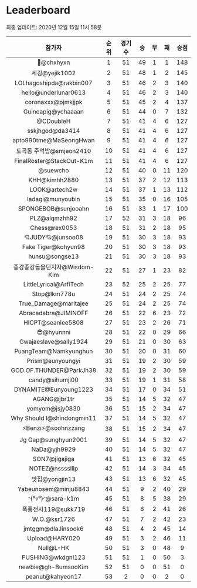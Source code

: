 # Leaderboard
최종 업데이트: 2020년 12월 15일 11시 58분




| 참가자 | 순위 | 경기수 | 승 | 무 | 패 | 승점 |
|:---:|:---:|:---:|:---:|:---:|:---:|:---:|
| 👑@chxhyxn | 1 | 51 | 49 | 1 | 1 | 148 |
| 세깅@yejik1002 | 2 | 51 | 48 | 1 | 2 | 145 |
| LOLhagoshipda@rakbin007 | 3 | 51 | 46 | 2 | 3 | 140 |
| hello@underlunar0613 | 4 | 51 | 46 | 2 | 3 | 140 |
| coronaxxx@pjmkjjpk | 5 | 51 | 45 | 2 | 4 | 137 |
| Guineapig@ychaaaan | 6 | 51 | 44 | 0 | 7 | 132 |
| @CDoubleH | 7 | 51 | 41 | 4 | 6 | 127 |
| sskjhgod@da3414 | 8 | 51 | 41 | 4 | 6 | 127 |
| apto990tme@MaSeongHwan | 9 | 51 | 41 | 4 | 6 | 127 |
| 도곡동 주먹밥@smjeon2410 | 10 | 51 | 41 | 4 | 6 | 127 |
| FinalRoster@StackOut-K1m | 11 | 51 | 41 | 4 | 6 | 127 |
| @suewcho | 12 | 51 | 40 | 0 | 11 | 120 |
| KHH@kimhh2880 | 13 | 51 | 37 | 2 | 12 | 113 |
| LOOK@artech2w | 14 | 51 | 37 | 1 | 13 | 112 |
| ladagi@munyoubin | 15 | 51 | 35 | 0 | 16 | 105 |
| SPONGEBOB@sunjooahn | 16 | 51 | 33 | 1 | 17 | 100 |
| PLZ@alqmzhh92 | 17 | 52 | 31 | 3 | 18 | 96 |
| Chess@rex0053 | 18 | 51 | 31 | 2 | 18 | 95 |
| 💘JUDY💘@junsoo08 | 19 | 51 | 30 | 3 | 18 | 93 |
| Fake Tiger@kohyun98 | 20 | 51 | 30 | 3 | 18 | 93 |
| hunsu@songse13 | 21 | 51 | 30 | 3 | 18 | 93 |
| 종강종강돌을던지자@Wisdom-Kim | 22 | 51 | 27 | 1 | 23 | 82 |
| LittleLyrical@ArfiTech | 23 | 52 | 25 | 2 | 25 | 77 |
| Stop@lkm778u | 24 | 51 | 24 | 2 | 25 | 74 |
| True_Damage@maritajee | 25 | 51 | 24 | 2 | 25 | 74 |
| Abracadabra@JIMINOFF | 26 | 51 | 22 | 6 | 23 | 72 |
| HICPT@seanlee5808 | 27 | 51 | 23 | 2 | 26 | 71 |
| 😎@hyunnni | 28 | 51 | 22 | 0 | 29 | 66 |
| Gwajaeslave@sally1924 | 29 | 51 | 21 | 0 | 30 | 63 |
| PuangTeam@Namkyunghun | 30 | 51 | 20 | 0 | 31 | 60 |
| Prism@eunyoungyi | 31 | 51 | 19 | 2 | 30 | 59 |
| GOD.OF.THUNDER@ParkJh38 | 32 | 51 | 19 | 2 | 30 | 59 |
| candy@sihumji00 | 33 | 51 | 19 | 1 | 31 | 58 |
| DYNAMITE@Eunyoung1223 | 34 | 51 | 17 | 0 | 34 | 51 |
| AGANG@jbr1tr | 35 | 51 | 14 | 5 | 32 | 47 |
| yomyom@jsjy0830 | 36 | 51 | 15 | 2 | 34 | 47 |
| Why Should I@shindongmin11 | 37 | 51 | 14 | 5 | 32 | 47 |
| ⚡Benzi⚡@soohnzzang | 38 | 51 | 15 | 2 | 34 | 47 |
| Jg Gap@sunghyun2001 | 39 | 51 | 14 | 5 | 32 | 47 |
| NaDa@yjh9929 | 40 | 51 | 14 | 5 | 32 | 47 |
| SON7@jigajiga | 41 | 51 | 13 | 6 | 32 | 45 |
| NOTEZ@nsssslllp | 42 | 51 | 14 | 3 | 34 | 45 |
| 맛집@yongjin13 | 43 | 51 | 13 | 6 | 32 | 45 |
| Yabeunosem@minju8843 | 44 | 51 | 9 | 2 | 40 | 29 |
| ◝(⁰▿⁰)◜@sara-k1m | 45 | 51 | 8 | 5 | 38 | 29 |
| 폭풍전사119@sukk719 | 46 | 51 | 8 | 2 | 41 | 26 |
| W.O.@ksr1726 | 47 | 51 | 7 | 2 | 42 | 23 |
| jmtggm@dlaJinsook6 | 48 | 51 | 4 | 2 | 45 | 14 |
| Upload@HARY020 | 49 | 51 | 3 | 2 | 46 | 11 |
| Null@L-HK | 50 | 51 | 3 | 0 | 48 | 9 |
| PUSHING@wkdgnl123 | 51 | 51 | 1 | 0 | 50 | 3 |
| newbie@gh-BumsooKim | 52 | 51 | 0 | 0 | 51 | 0 |
| peanut@kahyeon17 | 53 | 2 | 0 | 0 | 2 | 0 |